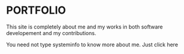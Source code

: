 # PORTFOLIO
This site is completely about me and my works in both software developement and my contributions. 

You need not type systeminfo to know more about me. Just click here

